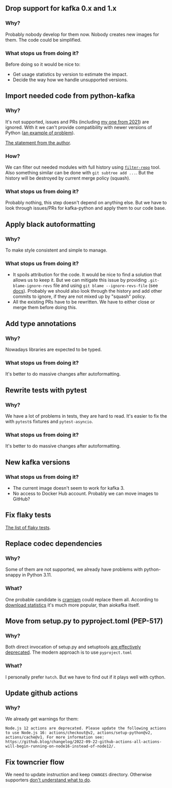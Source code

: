 ## Drop support for kafka 0.x and 1.x

### Why?

Probably nobody develop for them now. Nobody creates new images for them. The code could be simplified.

### What stops us from doing it?

Before doing so it would be nice to:

* Get usage statistics by version to estimate the impact.
* Decide the way how we handle unsupported versions.

## Import needed code from python-kafka

### Why?

It's not supported, issues and PRs (including [my one from 2021](https://github.com/dpkp/kafka-python/pull/2285)) are ignored. With it we can't provide compatibility with newer versions of Python ([an example of problem](https://github.com/dpkp/kafka-python/pull/2304)).

[The statement from the author](https://github.com/dpkp/kafka-python/issues/2290#issuecomment-1009133967).

### How?

We can filter out needed modules with full history using [`filter-repo`](https://github.com/newren/git-filter-repo) tool. Also something similar can be done with `git subtree add ...`. But the history will be destroyed by current merge policy (squash).

### What stops us from doing it?

Probably nothing, this step doesn't depend on anything else. But we have to look through issues/PRs for kafka-python and apply them to our code base.


## Apply black autoformatting

### Why?

To make style consistent and simple to manage.

### What stops us from doing it?

* It spoils attribution for the code. It would be nice to find a solution that allows us to keep it. But we can mitigate this issue by providing `.git-blame-ignore-revs` file and using `git blame --ignore-revs-file` (see [docs](https://docs.github.com/en/repositories/working-with-files/using-files/viewing-a-file#ignore-commits-in-the-blame-view)). Probably we should also look through the history and add other commits to ignore, if they are not mixed up by "squash" policy.
* All the existing PRs have to be rewritten. We have to either close or merge them before doing this.


## Add type annotations

### Why?

Nowadays libraries are expected to be typed.

### What stops us from doing it?

It's better to do massive changes after autoformatting.


## Rewrite tests with pytest

### Why?

We have a lot of problems in tests, they are hard to read. It's easier to fix the with `pytest`s fixtures and `pytest-asyncio`.

### What stops us from doing it?

It's better to do massive changes after autoformatting.


## New kafka versions

### What stops us from doing it?

* The current image doesn't seem to work for kafka 3.
* No access to Docker Hub account. Probably we can move images to GitHub?


## Fix flaky tests

[The list of flaky tests](./flaky-tests.md).


## Replace codec dependencies

### Why?

Some of them are not supported, we already have problems with python-snappy in Python 3.11.


### What?

One probable candidate is [cramjam](https://github.com/milesgranger/pyrus-cramjam) could replace them all. According to [download statistics](https://pepy.tech/project/cramjam) it's much more popular, than aiokafka itself.


## Move from setup.py to pyproject.toml (PEP-517)

### Why?

Both direct invocation of setup.py and setuptools [are effectively deprecated](https://blog.ganssle.io/articles/2021/10/setup-py-deprecated.html). The modern approach is to use `pyproject.toml`

### What?

I personally prefer `hatch`. But we have to find out if it plays well with cython.

## Update github actions

### Why?

We already get warnings for them:

```
Node.js 12 actions are deprecated. Please update the following actions to use Node.js 16: actions/checkout@v2, actions/setup-python@v2, actions/cache@v1. For more information see: https://github.blog/changelog/2022-09-22-github-actions-all-actions-will-begin-running-on-node16-instead-of-node12/.
```


## Fix towncrier flow

We need to update instruction and keep `CHANGES` directory.  Otherwise supporters [don't understand what to do](https://github.com/aio-libs/aiokafka/pull/912#issuecomment-1660290007).
